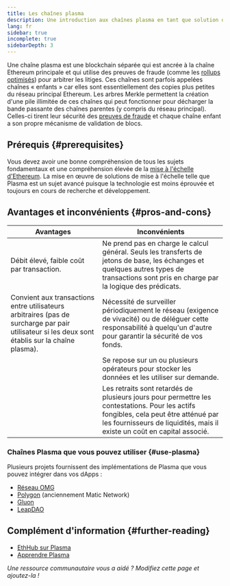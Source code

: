 ```yaml
---
title: Les chaînes plasma
description: Une introduction aux chaînes plasma en tant que solution de mise à l'échelle actuellement utilisée par la communauté Ethereum.
lang: fr
sidebar: true
incomplete: true
sidebarDepth: 3
---
```


Une chaîne plasma est une blockchain séparée qui est ancrée à la chaîne Ethereum principale et qui utilise des preuves de fraude (comme les [rollups optimisés](/developers/docs/scaling/optimistic-rollups/)) pour arbitrer les litiges. Ces chaînes sont parfois appelées chaînes « enfants » car elles sont essentiellement des copies plus petites du réseau principal Ethereum. Les arbres Merkle permettent la création d'une pile illimitée de ces chaînes qui peut fonctionner pour décharger la bande passante des chaînes parentes (y compris du réseau principal). Celles-ci tirent leur sécurité des [preuves de fraude](/glossary/#fraud-proof) et chaque chaîne enfant a son propre mécanisme de validation de blocs.

## Prérequis {#prerequisites}

Vous devez avoir une bonne compréhension de tous les sujets fondamentaux et une compréhension élevée de la [mise à l'échelle d'Ethereum](/developers/docs/scaling/). La mise en œuvre de solutions de mise à l'échelle telle que Plasma est un sujet avancé puisque la technologie est moins éprouvée et toujours en cours de recherche et développement.

## Avantages et inconvénients {#pros-and-cons}

| Avantages                                                                                                                                       | Inconvénients                                                                                                                                                                                                    |
| ----------------------------------------------------------------------------------------------------------------------------------------------- | ---------------------------------------------------------------------------------------------------------------------------------------------------------------------------------------------------------------- |
| Débit élevé, faible coût par transaction.                                                                                                       | Ne prend pas en charge le calcul général. Seuls les transferts de jetons de base, les échanges et quelques autres types de transactions sont pris en charge par la logique des prédicats.                        |
| Convient aux transactions entre utilisateurs arbitraires (pas de surcharge par pair utilisateur si les deux sont établis sur la chaîne plasma). | Nécessité de surveiller périodiquement le réseau (exigence de vivacité) ou de déléguer cette responsabilité à quelqu'un d'autre pour garantir la sécurité de vos fonds.                                          |
|                                                                                                                                                 | Se repose sur un ou plusieurs opérateurs pour stocker les données et les utiliser sur demande.                                                                                                                   |
|                                                                                                                                                 | Les retraits sont retardés de plusieurs jours pour permettre les contestations. Pour les actifs fongibles, cela peut être atténué par les fournisseurs de liquidités, mais il existe un coût en capital associé. |

### Chaînes Plasma que vous pouvez utiliser {#use-plasma}

Plusieurs projets fournissent des implémentations de Plasma que vous pouvez intégrer dans vos dApps :

- [Réseau OMG](https://omg.network/)
- [Polygon](https://polygon.technology/) (anciennement Matic Network)
- [Gluon](https://gluon.network/)
- [LeapDAO](https://ipfs.leapdao.org/)

## Complément d'information {#further-reading}

- [EthHub sur Plasma](https://docs.ethhub.io/ethereum-roadmap/layer-2-scaling/plasma/)
- [Apprendre Plasma](https://www.learnplasma.org/en/)

_Une ressource communautaire vous a aidé ? Modifiez cette page et ajoutez-la !_
